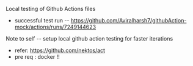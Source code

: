 Local testing of Github Actions files 

* successful test run -- https://github.com/Aviralharsh7/githubAction-mock/actions/runs/7249144623

Note to self -- setup local github action testing for faster iterations 
  - refer: https://github.com/nektos/act
  - pre req : docker !! 
